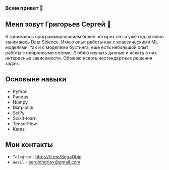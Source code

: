 ### Всем привет 👋

<!--
**SegaObin/SegaObin** is a ✨ _special_ ✨ repository because its `README.md` (this file) appears on your GitHub profile.

Here are some ideas to get you started:

- 🔭 I’m currently working on ...
- 🌱 I’m currently learning ...
- 👯 I’m looking to collaborate on ...
- 🤔 I’m looking for help with ...
- 💬 Ask me about ...
- 📫 How to reach me: ...
- 😄 Pronouns: ...
- ⚡ Fun fact: ...
-->
## Меня зовут Григорьев Сергей 🙋
Я занимаюсь программированием более четырех лет и уже год активно занимаюсь Data Science. Имею опыт работы как с классическими ML моделями, так и с моделями бустинга, еще есть небольшой опыт работы с нейронными сетями. Люблю изучать данные и искать в них интересные зависимости. Обожаю искать нестандартные решения задач.

## Основыне навыки
  - Python
  - Pandas
  - Numpy
  - Matplotlib
  - SciPy
  - Scikit-learn
  - TensorFlow
  - Keras

## Мои контакты
  - `Telegram` - https://t.me/SegaObin
  - `Gmail` - sergichgriov@gmail.com
